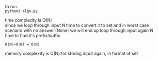 to run    
``` python3 algo.py ```


time complexity is O(N)     
since we loop through input N time to convert it to set and in worst case scenario with no answer (None) we will end up loop through input again N time to find it's prefix/suffix 

``` 
O(N)+O(N) = O(N)
```

memory complexity is O(N) for storing input again, in format of set 
